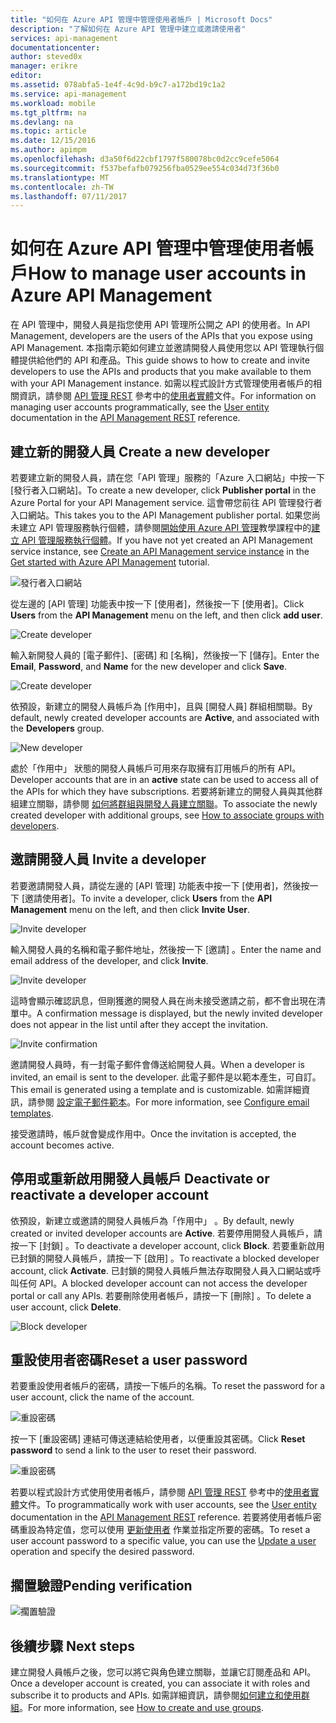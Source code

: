 ```yaml
---
title: "如何在 Azure API 管理中管理使用者帳戶 | Microsoft Docs"
description: "了解如何在 Azure API 管理中建立或邀請使用者"
services: api-management
documentationcenter: 
author: steved0x
manager: erikre
editor: 
ms.assetid: 078abfa5-1e4f-4c9d-b9c7-a172bd19c1a2
ms.service: api-management
ms.workload: mobile
ms.tgt_pltfrm: na
ms.devlang: na
ms.topic: article
ms.date: 12/15/2016
ms.author: apimpm
ms.openlocfilehash: d3a50f6d22cbf1797f580078bc0d2cc9cefe5064
ms.sourcegitcommit: f537befafb079256fba0529ee554c034d73f36b0
ms.translationtype: MT
ms.contentlocale: zh-TW
ms.lasthandoff: 07/11/2017
---
```

# <a name="how-to-manage-user-accounts-in-azure-api-management"></a><span data-ttu-id="ee63d-103">如何在 Azure API 管理中管理使用者帳戶</span><span class="sxs-lookup"><span data-stu-id="ee63d-103">How to manage user accounts in Azure API Management</span></span>
<span data-ttu-id="ee63d-104">在 API 管理中，開發人員是指您使用 API 管理所公開之 API 的使用者。</span><span class="sxs-lookup"><span data-stu-id="ee63d-104">In API Management, developers are the users of the APIs that you expose using API Management.</span></span> <span data-ttu-id="ee63d-105">本指南示範如何建立並邀請開發人員使用您以 API 管理執行個體提供給他們的 API 和產品。</span><span class="sxs-lookup"><span data-stu-id="ee63d-105">This guide shows to how to create and invite developers to use the APIs and products that you make available to them with your API Management instance.</span></span> <span data-ttu-id="ee63d-106">如需以程式設計方式管理使用者帳戶的相關資訊，請參閱 [API 管理 REST](https://msdn.microsoft.com/library/azure/dn776326.aspx) 參考中的[使用者實體](https://msdn.microsoft.com/library/azure/dn776330.aspx)文件。</span><span class="sxs-lookup"><span data-stu-id="ee63d-106">For information on managing user accounts programmatically, see the [User entity](https://msdn.microsoft.com/library/azure/dn776330.aspx) documentation in the [API Management REST](https://msdn.microsoft.com/library/azure/dn776326.aspx) reference.</span></span>

## <span data-ttu-id="ee63d-107"><a name="create-developer"> </a>建立新的開發人員</span><span class="sxs-lookup"><span data-stu-id="ee63d-107"><a name="create-developer"> </a>Create a new developer</span></span>
<span data-ttu-id="ee63d-108">若要建立新的開發人員，請在您「API 管理」服務的「Azure 入口網站」中按一下 [發行者入口網站]。</span><span class="sxs-lookup"><span data-stu-id="ee63d-108">To create a new developer, click **Publisher portal** in the Azure Portal for your API Management service.</span></span> <span data-ttu-id="ee63d-109">這會帶您前往 API 管理發行者入口網站。</span><span class="sxs-lookup"><span data-stu-id="ee63d-109">This takes you to the API Management publisher portal.</span></span> <span data-ttu-id="ee63d-110">如果您尚未建立 API 管理服務執行個體，請參閱[開始使用 Azure API 管理][Get started with Azure API Management]教學課程中的[建立 API 管理服務執行個體][Create an API Management service instance]。</span><span class="sxs-lookup"><span data-stu-id="ee63d-110">If you have not yet created an API Management service instance, see [Create an API Management service instance][Create an API Management service instance] in the [Get started with Azure API Management][Get started with Azure API Management] tutorial.</span></span>

![發行者入口網站][api-management-management-console]

<span data-ttu-id="ee63d-112">從左邊的 [API 管理] 功能表中按一下 [使用者]，然後按一下 [使用者]。</span><span class="sxs-lookup"><span data-stu-id="ee63d-112">Click **Users** from the **API Management** menu on the left, and then click **add user**.</span></span>

![Create developer][api-management-create-developer]

<span data-ttu-id="ee63d-114">輸入新開發人員的 [電子郵件]、[密碼] 和 [名稱]，然後按一下 [儲存]。</span><span class="sxs-lookup"><span data-stu-id="ee63d-114">Enter the **Email**, **Password**, and **Name** for the new developer and click **Save**.</span></span>

![Create developer][api-management-add-new-user]

<span data-ttu-id="ee63d-116">依預設，新建立的開發人員帳戶為 [作用中]，且與 [開發人員] 群組相關聯。</span><span class="sxs-lookup"><span data-stu-id="ee63d-116">By default, newly created developer accounts are **Active**, and associated with the **Developers** group.</span></span>

![New developer][api-management-new-developer]

<span data-ttu-id="ee63d-118">處於「作用中」  狀態的開發人員帳戶可用來存取擁有訂用帳戶的所有 API。</span><span class="sxs-lookup"><span data-stu-id="ee63d-118">Developer accounts that are in an **active** state can be used to access all of the APIs for which they have subscriptions.</span></span> <span data-ttu-id="ee63d-119">若要將新建立的開發人員與其他群組建立關聯，請參閱 [如何將群組與開發人員建立關聯][How to associate groups with developers]。</span><span class="sxs-lookup"><span data-stu-id="ee63d-119">To associate the newly created developer with additional groups, see [How to associate groups with developers][How to associate groups with developers].</span></span>

## <span data-ttu-id="ee63d-120"><a name="invite-developer"> </a>邀請開發人員</span><span class="sxs-lookup"><span data-stu-id="ee63d-120"><a name="invite-developer"> </a>Invite a developer</span></span>
<span data-ttu-id="ee63d-121">若要邀請開發人員，請從左邊的 [API 管理] 功能表中按一下 [使用者]，然後按一下 [邀請使用者]。</span><span class="sxs-lookup"><span data-stu-id="ee63d-121">To invite a developer, click **Users** from the **API Management** menu on the left, and then click **Invite User**.</span></span>

![Invite developer][api-management-invite-developer]

<span data-ttu-id="ee63d-123">輸入開發人員的名稱和電子郵件地址，然後按一下 [邀請] 。</span><span class="sxs-lookup"><span data-stu-id="ee63d-123">Enter the name and email address of the developer, and click **Invite**.</span></span>

![Invite developer][api-management-invite-developer-window]

<span data-ttu-id="ee63d-125">這時會顯示確認訊息，但剛獲邀的開發人員在尚未接受邀請之前，都不會出現在清單中。</span><span class="sxs-lookup"><span data-stu-id="ee63d-125">A confirmation message is displayed, but the newly invited developer does not appear in the list until after they accept the invitation.</span></span> 

![Invite confirmation][api-management-invite-developer-confirmation]

<span data-ttu-id="ee63d-127">邀請開發人員時，有一封電子郵件會傳送給開發人員。</span><span class="sxs-lookup"><span data-stu-id="ee63d-127">When a developer is invited, an email is sent to the developer.</span></span> <span data-ttu-id="ee63d-128">此電子郵件是以範本產生，可自訂。</span><span class="sxs-lookup"><span data-stu-id="ee63d-128">This email is generated using a template and is customizable.</span></span> <span data-ttu-id="ee63d-129">如需詳細資訊，請參閱 [設定電子郵件範本][Configure email templates]。</span><span class="sxs-lookup"><span data-stu-id="ee63d-129">For more information, see [Configure email templates][Configure email templates].</span></span>

<span data-ttu-id="ee63d-130">接受邀請時，帳戶就會變成作用中。</span><span class="sxs-lookup"><span data-stu-id="ee63d-130">Once the invitation is accepted, the account becomes active.</span></span>

## <span data-ttu-id="ee63d-131"><a name="block-developer"> </a> 停用或重新啟用開發人員帳戶</span><span class="sxs-lookup"><span data-stu-id="ee63d-131"><a name="block-developer"> </a> Deactivate or reactivate a developer account</span></span>
<span data-ttu-id="ee63d-132">依預設，新建立或邀請的開發人員帳戶為「作用中」 。</span><span class="sxs-lookup"><span data-stu-id="ee63d-132">By default, newly created or invited developer accounts are **Active**.</span></span> <span data-ttu-id="ee63d-133">若要停用開發人員帳戶，請按一下 [封鎖] 。</span><span class="sxs-lookup"><span data-stu-id="ee63d-133">To deactivate a developer account, click **Block**.</span></span> <span data-ttu-id="ee63d-134">若要重新啟用已封鎖的開發人員帳戶，請按一下 [啟用] 。</span><span class="sxs-lookup"><span data-stu-id="ee63d-134">To reactivate a blocked developer account, click **Activate**.</span></span> <span data-ttu-id="ee63d-135">已封鎖的開發人員帳戶無法存取開發人員入口網站或呼叫任何 API。</span><span class="sxs-lookup"><span data-stu-id="ee63d-135">A blocked developer account can not access the developer portal or call any APIs.</span></span> <span data-ttu-id="ee63d-136">若要刪除使用者帳戶，請按一下 [刪除] 。</span><span class="sxs-lookup"><span data-stu-id="ee63d-136">To delete a user account, click **Delete**.</span></span>

![Block developer][api-management-new-developer]

## <a name="reset-a-user-password"></a><span data-ttu-id="ee63d-138">重設使用者密碼</span><span class="sxs-lookup"><span data-stu-id="ee63d-138">Reset a user password</span></span>
<span data-ttu-id="ee63d-139">若要重設使用者帳戶的密碼，請按一下帳戶的名稱。</span><span class="sxs-lookup"><span data-stu-id="ee63d-139">To reset the password for a user account, click the name of the account.</span></span>

![重設密碼][api-management-view-developer]

<span data-ttu-id="ee63d-141">按一下 [重設密碼]  連結可傳送連結給使用者，以便重設其密碼。</span><span class="sxs-lookup"><span data-stu-id="ee63d-141">Click **Reset password** to send a link to the user to reset their password.</span></span>

![重設密碼][api-management-reset-password]

<span data-ttu-id="ee63d-143">若要以程式設計方式使用使用者帳戶，請參閱 [API 管理 REST](https://msdn.microsoft.com/library/azure/dn776326.aspx) 參考中的[使用者實體](https://msdn.microsoft.com/library/azure/dn776330.aspx)文件。</span><span class="sxs-lookup"><span data-stu-id="ee63d-143">To programmatically work with user accounts, see the [User entity](https://msdn.microsoft.com/library/azure/dn776330.aspx) documentation in the [API Management REST](https://msdn.microsoft.com/library/azure/dn776326.aspx) reference.</span></span> <span data-ttu-id="ee63d-144">若要將使用者帳戶密碼重設為特定值，您可以使用 [更新使用者](https://msdn.microsoft.com/library/azure/dn776330.aspx#UpdateUser) 作業並指定所要的密碼。</span><span class="sxs-lookup"><span data-stu-id="ee63d-144">To reset a user account password to a specific value, you can use the [Update a user](https://msdn.microsoft.com/library/azure/dn776330.aspx#UpdateUser) operation and specify the desired password.</span></span>

## <a name="pending-verification"></a><span data-ttu-id="ee63d-145">擱置驗證</span><span class="sxs-lookup"><span data-stu-id="ee63d-145">Pending verification</span></span>
![擱置驗證][api-management-pending-verification]

## <span data-ttu-id="ee63d-147"><a name="next-steps"> </a>後續步驟</span><span class="sxs-lookup"><span data-stu-id="ee63d-147"><a name="next-steps"> </a>Next steps</span></span>
<span data-ttu-id="ee63d-148">建立開發人員帳戶之後，您可以將它與角色建立關聯，並讓它訂閱產品和 API。</span><span class="sxs-lookup"><span data-stu-id="ee63d-148">Once a developer account is created, you can associate it with roles and subscribe it to products and APIs.</span></span> <span data-ttu-id="ee63d-149">如需詳細資訊，請參閱[如何建立和使用群組][How to create and use groups]。</span><span class="sxs-lookup"><span data-stu-id="ee63d-149">For more information, see [How to create and use groups][How to create and use groups].</span></span>

[api-management-management-console]: ./media/api-management-howto-create-or-invite-developers/api-management-management-console.png
[api-management-add-new-user]: ./media/api-management-howto-create-or-invite-developers/api-management-add-new-user.png
[api-management-create-developer]: ./media/api-management-howto-create-or-invite-developers/api-management-create-developer.png
[api-management-invite-developer]: ./media/api-management-howto-create-or-invite-developers/api-management-invite-developer.png
[api-management-new-developer]: ./media/api-management-howto-create-or-invite-developers/api-management-new-developer.png
[api-management-invite-developer-window]: ./media/api-management-howto-create-or-invite-developers/api-management-invite-developer-window.png
[api-management-invite-developer-confirmation]: ./media/api-management-howto-create-or-invite-developers/api-management-invite-developer-confirmation.png
[api-management-pending-verification]: ./media/api-management-howto-create-or-invite-developers/api-management-pending-verification.png
[api-management-view-developer]: ./media/api-management-howto-create-or-invite-developers/api-management-view-developer.png
[api-management-reset-password]: ./media/api-management-howto-create-or-invite-developers/api-management-reset-password.png


[Create a new developer]: #create-developer
[Invite a developer]: #invite-developer
[Deactivate or reactivate a developer account]: #block-developer
[Next steps]: #next-steps
[How to create and use groups]: api-management-howto-create-groups.md
[How to associate groups with developers]: api-management-howto-create-groups.md#associate-group-developer

[Get started with Azure API Management]: api-management-get-started.md
[Create an API Management service instance]: api-management-get-started.md#create-service-instance
[Configure email templates]: api-management-howto-configure-notifications.md#email-templates
